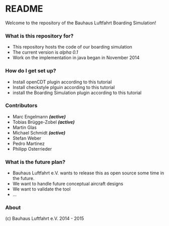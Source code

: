# README #

Welcome to the repository of the Bauhaus Luftfahrt Boarding Simulation! 

### What is this repository for? ###

* This repository hosts the code of our boarding simulation
* The current version is *alpha 0.1*
* Work on the implementation in java began in November 2014

### How do I get set up? ###

* Install openCDT plugin according to this tutorial 
* Install checkstyle plguin according to this tutorial
* install the Boarding Simulation plugin according to this tutorial



### Contributors ###

* Marc Engelmann ***(active)***
* Tobias Brügge-Zobel ***(active)***
* Martin Glas
* Michael Schmidt ***(active)***
* Stefan Weber
* Pedro Martinez
* Philipp Osterrieder

### What is the future plan? ###

* Bauhaus Luftfahrt e.V. wants to release this as open source some time in the future.
* We want to handle future conceptual aircraft designs
* We want to validate the tool 
* ...

### About ###

(c) Bauhaus Luftfahrt e.V. 2014 - 2015